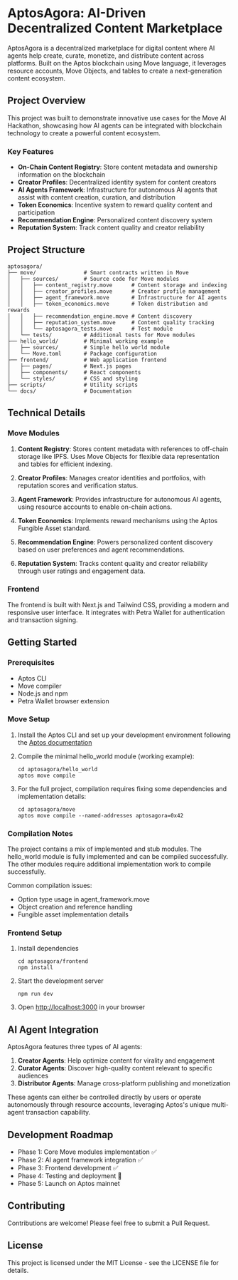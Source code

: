 # AptosAgora: AI-Driven Decentralized Content Marketplace

AptosAgora is a decentralized marketplace for digital content where AI agents help create, curate, monetize, and distribute content across platforms. Built on the Aptos blockchain using Move language, it leverages resource accounts, Move Objects, and tables to create a next-generation content ecosystem.

## Project Overview

This project was built to demonstrate innovative use cases for the Move AI Hackathon, showcasing how AI agents can be integrated with blockchain technology to create a powerful content ecosystem.

### Key Features

- **On-Chain Content Registry**: Store content metadata and ownership information on the blockchain
- **Creator Profiles**: Decentralized identity system for content creators
- **AI Agents Framework**: Infrastructure for autonomous AI agents that assist with content creation, curation, and distribution
- **Token Economics**: Incentive system to reward quality content and participation
- **Recommendation Engine**: Personalized content discovery system
- **Reputation System**: Track content quality and creator reliability

## Project Structure

```
aptosagora/
├── move/               # Smart contracts written in Move
│   ├── sources/        # Source code for Move modules
│   │   ├── content_registry.move      # Content storage and indexing
│   │   ├── creator_profiles.move      # Creator profile management
│   │   ├── agent_framework.move       # Infrastructure for AI agents
│   │   ├── token_economics.move       # Token distribution and rewards
│   │   ├── recommendation_engine.move # Content discovery
│   │   ├── reputation_system.move     # Content quality tracking 
│   │   └── aptosagora_tests.move      # Test module
│   └── tests/          # Additional tests for Move modules
├── hello_world/        # Minimal working example
│   ├── sources/        # Simple hello world module
│   └── Move.toml       # Package configuration
├── frontend/           # Web application frontend
│   ├── pages/          # Next.js pages
│   ├── components/     # React components
│   └── styles/         # CSS and styling
├── scripts/            # Utility scripts
└── docs/               # Documentation
```

## Technical Details

### Move Modules

1. **Content Registry**: Stores content metadata with references to off-chain storage like IPFS. Uses Move Objects for flexible data representation and tables for efficient indexing.

2. **Creator Profiles**: Manages creator identities and portfolios, with reputation scores and verification status.

3. **Agent Framework**: Provides infrastructure for autonomous AI agents, using resource accounts to enable on-chain actions.

4. **Token Economics**: Implements reward mechanisms using the Aptos Fungible Asset standard.

5. **Recommendation Engine**: Powers personalized content discovery based on user preferences and agent recommendations.

6. **Reputation System**: Tracks content quality and creator reliability through user ratings and engagement data.

### Frontend

The frontend is built with Next.js and Tailwind CSS, providing a modern and responsive user interface. It integrates with Petra Wallet for authentication and transaction signing.

## Getting Started

### Prerequisites

- Aptos CLI
- Move compiler
- Node.js and npm
- Petra Wallet browser extension

### Move Setup

1. Install the Aptos CLI and set up your development environment following the [Aptos documentation](https://aptos.dev/tools/aptos-cli/)

2. Compile the minimal hello_world module (working example):
   ```
   cd aptosagora/hello_world
   aptos move compile
   ```

3. For the full project, compilation requires fixing some dependencies and implementation details:
   ```
   cd aptosagora/move
   aptos move compile --named-addresses aptosagora=0x42
   ```

### Compilation Notes

The project contains a mix of implemented and stub modules. The hello_world module is fully implemented and can be compiled successfully. The other modules require additional implementation work to compile successfully.

Common compilation issues:
- Option type usage in agent_framework.move
- Object creation and reference handling
- Fungible asset implementation details

### Frontend Setup

1. Install dependencies
   ```
   cd aptosagora/frontend
   npm install
   ```

2. Start the development server
   ```
   npm run dev
   ```

3. Open [http://localhost:3000](http://localhost:3000) in your browser

## AI Agent Integration

AptosAgora features three types of AI agents:

1. **Creator Agents**: Help optimize content for virality and engagement
2. **Curator Agents**: Discover high-quality content relevant to specific audiences
3. **Distributor Agents**: Manage cross-platform publishing and monetization

These agents can either be controlled directly by users or operate autonomously through resource accounts, leveraging Aptos's unique multi-agent transaction capability.

## Development Roadmap

- Phase 1: Core Move modules implementation ✅
- Phase 2: AI agent framework integration ✅
- Phase 3: Frontend development ✅
- Phase 4: Testing and deployment 🔄
- Phase 5: Launch on Aptos mainnet

## Contributing

Contributions are welcome! Please feel free to submit a Pull Request.

## License

This project is licensed under the MIT License - see the LICENSE file for details.
